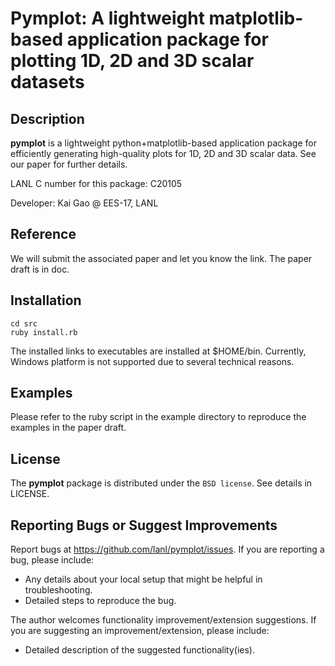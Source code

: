 
# Pymplot: A lightweight matplotlib-based application package for plotting 1D, 2D and 3D scalar datasets 

## Description

**pymplot** is a lightweight python+matplotlib-based application package for efficiently generating high-quality plots for 1D, 2D and 3D scalar data. See our paper for further details. 

LANL C number for this package: C20105

Developer: Kai Gao @ EES-17, LANL

## Reference

We will submit the associated paper and let you know the link. The paper draft is in doc. 

## Installation

	cd src
	ruby install.rb
	
The installed links to executables are installed at $HOME/bin. Currently, Windows platform is not supported due to several technical reasons. 

## Examples

Please refer to the ruby script in the example directory to reproduce the examples in the paper draft. 


## License

The **pymplot** package is distributed under the `BSD license`. See details in LICENSE. 


## Reporting Bugs or Suggest Improvements

Report bugs at https://github.com/lanl/pymplot/issues. If you are reporting a bug, please include:

* Any details about your local setup that might be helpful in troubleshooting.
* Detailed steps to reproduce the bug.

The author welcomes functionality improvement/extension suggestions. If you are suggesting an improvement/extension, please include:

* Detailed description of the suggested functionality(ies).

